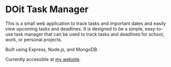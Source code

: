 # DOit Task Manager

This is a small web application to track tasks and important dates and easily view upcoming tasks and deadlines. It is designed to be a simple, easy-to-use task manager that can be used to track tasks and deadlines for school, work, or personal projects.

Built using Express, Node.js, and MongoDB.

Currently accessible at [my website](https://www.doit.bjsa.space).
